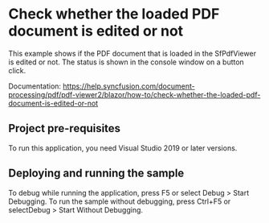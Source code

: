 # Check whether the loaded PDF document is edited or not
This example shows if the PDF document that is loaded in the SfPdfViewer is edited or not. The status is shown in the console window on a button click.

Documentation: https://help.syncfusion.com/document-processing/pdf/pdf-viewer2/blazor/how-to/check-whether-the-loaded-pdf-document-is-edited-or-not

## Project pre-requisites
To run this application, you need Visual Studio 2019 or later versions.

## Deploying and running the sample
To debug while running the application, press F5 or select Debug > Start Debugging. To run the sample without debugging, press Ctrl+F5 or selectDebug > Start Without Debugging.